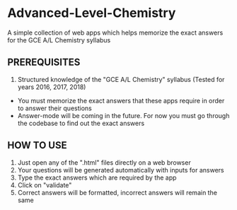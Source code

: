 # Advanced-Level-Chemistry
A simple collection of web apps which helps memorize the exact answers for the GCE A/L Chemistry syllabus

## PREREQUISITES
1. Structured knowledge of the "GCE A/L Chemistry" syllabus (Tested for years 2016, 2017, 2018)
* You must memorize the exact answers that these apps require in order to answer their questions
* Answer-mode will be coming in the future. For now you must go through the codebase to find out the exact answers

## HOW TO USE
1. Just open any of the ".html" files directly on a web browser
2. Your questions will be generated automatically with inputs for answers
3. Type the exact answers which are required by the app
4. Click on "validate"
5. Correct answers will be formatted, incorrect answers will remain the same
